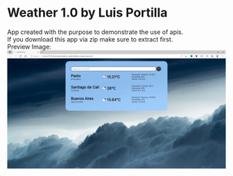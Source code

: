 # Weather 1.0 by Luis Portilla
App created with the purpose to demonstrate the use of apis.  
If you download this app via zip make sure to extract first.  
Preview Image:  
![alt text](./image-preview.PNG)
